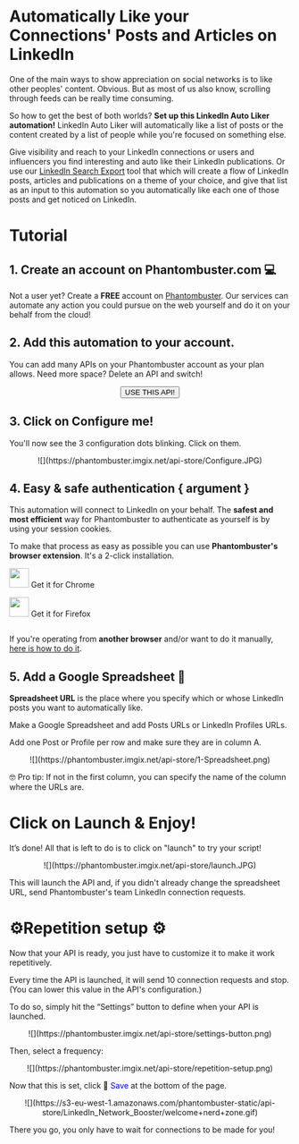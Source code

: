 # Automatically Like your Connections' Posts and Articles on LinkedIn

One of the main ways to show appreciation on social networks is to like other peoples' content. Obvious. But as most of us also know, scrolling through feeds can be really time consuming. 

So how to get the best of both worlds? **Set up this LinkedIn Auto Liker automation!** LinkedIn Auto Liker will automatically like a list of posts or the content created by a list of people while you're focused on something else.

Give visibility and reach to your LinkedIn connections or users and influencers you find interesting and auto like their LinkedIn publications. Or use our [LinkedIn Search Export](https://phantombuster.com/api-store/3149/linkedin-search-export) tool that which will create a flow of LinkedIn posts, articles and publications on a theme of your choice, and give that list as an input to this automation so you automatically like each one of those posts and get noticed on LinkedIn.

# Tutorial

## 1. Create an account on Phantombuster.com 💻
Not a user yet? Create a **FREE** account on [Phantombuster](https://phantombuster.com/register). Our services can automate any action you could pursue on the web yourself and do it on your behalf from the cloud!


## 2. Add this automation to your account.
You can add many APIs on your Phantombuster account as your plan allows. Need more space? Delete an API and switch!

<center><button type="button" class="btn btn-warning callToAction" onclick="useThisApi()">USE THIS API!</button></center>


## 3. Click on Configure me!
You'll now see the 3 configuration dots blinking. Click on them.

<center>![](https://phantombuster.imgix.net/api-store/Configure.JPG)</center>


## 4. Easy & safe authentication { argument }

This automation will connect to LinkedIn on your behalf. The **safest and most efficient** way for Phantombuster to authenticate as yourself is by using your session cookies.

To make that process as easy as possible you can use **Phantombuster's browser extension**. It's a 2-click installation.

<div class="row" style="margin: 10px 0px;">
	<div class="col-xs-5 col-xs-offset-1">
		<a href="https://chrome.google.com/webstore/detail/phantombuster/mdlnjfcpdiaclglfbdkbleiamdafilil" 
		target="_blank">
			<div class="btn btn-default text-center" style="display: inline-block; align-items: center;">
				<p style="margin-top: 0px;">
				<img src="https://s3-eu-west-1.amazonaws.com/phantombuster-static/api-store/Browser+Extension/chrome.svg" style="height: 35px; box-shadow: 0px 0px 0px white">
				Get it for Chrome</p>
			</div>
		</a>
	</div>
	<div class="col-xs-5 col-xs-offset-1">
		<a href="https://addons.mozilla.org/fr/firefox/addon/phantombuster/" 
		target="_blank">
			<div class="btn btn-default text-center" style="display: inline-block; align-items: center;">
				<p style="margin-top: 0px;">
				<img src="https://s3-eu-west-1.amazonaws.com/phantombuster-static/api-store/Browser+Extension/firefox.svg" style="height: 35px; box-shadow: 0px 0px 0px white">
				Get it for Firefox</p>
			</div>
		</a>
	</div>	
</div>

If you're operating from **another browser** and/or want to do it manually, [here is how to do it](https://intercom.help/phantombuster/help-home/how-to-get-your-cookies-without-using-our-browser-extension).

## 5. Add a Google Spreadsheet 📑

**Spreadsheet URL** is the place where you specify which or whose LinkedIn posts you want to automatically like.

Make a Google Spreadsheet and add Posts URLs or LinkedIn Profiles URLs. 

Add one Post or Profile per row and make sure they are in column A.

<center>![](https://phantombuster.imgix.net/api-store/1-Spreadsheet.png)</center>

🤓 Pro tip: If not in the first column, you can specify the name of the column where the URLs are.

# Click on Launch & Enjoy!
It’s done! All that is left to do is to click on "launch" to try your script!

<center>![](https://phantombuster.imgix.net/api-store/launch.JPG)</center>

This will launch the API and, if you didn't already change the spreadsheet URL, send Phantombuster's team LinkedIn connection requests.

# ⚙️️Repetition setup ⚙️

Now that your API is ready, you just have to customize it to make it work repetitively.

Every time the API is launched, it will send 10 connection requests and stop. (You can lower this value in the API's configuration.)

To do so, simply hit the “Settings” button to define when your API is launched.

<center>![](https://phantombuster.imgix.net/api-store/settings-button.png)</center>

Then, select a frequency:

<center>![](https://phantombuster.imgix.net/api-store/repetition-setup.png)</center>

Now that this is set, click 💾 <span style="color:blue">Save</span> at the bottom of the page.

<center>![](https://s3-eu-west-1.amazonaws.com/phantombuster-static/api-store/LinkedIn_Network_Booster/welcome+nerd+zone.gif)</center>


There you go, you only have to wait for connections to be made for you!